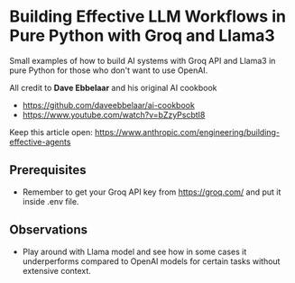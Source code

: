 # Building Effective LLM Workflows in Pure Python with Groq and Llama3

Small examples of how to build AI systems with Groq API and Llama3 in pure Python for those who don't want to use OpenAI.

All credit to **Dave Ebbelaar** and his original AI cookbook
- https://github.com/daveebbelaar/ai-cookbook
- https://www.youtube.com/watch?v=bZzyPscbtI8

Keep this article open: https://www.anthropic.com/engineering/building-effective-agents

## Prerequisites
- Remember to get your Groq API key from https://groq.com/ and put it inside .env file.

## Observations
- Play around with Llama model and see how in some cases it underperforms compared to OpenAI models for certain tasks without extensive context.